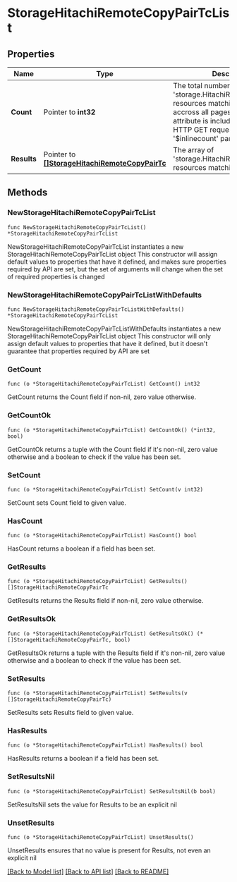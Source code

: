 # StorageHitachiRemoteCopyPairTcList

## Properties

Name | Type | Description | Notes
------------ | ------------- | ------------- | -------------
**Count** | Pointer to **int32** | The total number of &#39;storage.HitachiRemoteCopyPairTc&#39; resources matching the request, accross all pages. The &#39;Count&#39; attribute is included when the HTTP GET request includes the &#39;$inlinecount&#39; parameter. | [optional] 
**Results** | Pointer to [**[]StorageHitachiRemoteCopyPairTc**](StorageHitachiRemoteCopyPairTc.md) | The array of &#39;storage.HitachiRemoteCopyPairTc&#39; resources matching the request. | [optional] 

## Methods

### NewStorageHitachiRemoteCopyPairTcList

`func NewStorageHitachiRemoteCopyPairTcList() *StorageHitachiRemoteCopyPairTcList`

NewStorageHitachiRemoteCopyPairTcList instantiates a new StorageHitachiRemoteCopyPairTcList object
This constructor will assign default values to properties that have it defined,
and makes sure properties required by API are set, but the set of arguments
will change when the set of required properties is changed

### NewStorageHitachiRemoteCopyPairTcListWithDefaults

`func NewStorageHitachiRemoteCopyPairTcListWithDefaults() *StorageHitachiRemoteCopyPairTcList`

NewStorageHitachiRemoteCopyPairTcListWithDefaults instantiates a new StorageHitachiRemoteCopyPairTcList object
This constructor will only assign default values to properties that have it defined,
but it doesn't guarantee that properties required by API are set

### GetCount

`func (o *StorageHitachiRemoteCopyPairTcList) GetCount() int32`

GetCount returns the Count field if non-nil, zero value otherwise.

### GetCountOk

`func (o *StorageHitachiRemoteCopyPairTcList) GetCountOk() (*int32, bool)`

GetCountOk returns a tuple with the Count field if it's non-nil, zero value otherwise
and a boolean to check if the value has been set.

### SetCount

`func (o *StorageHitachiRemoteCopyPairTcList) SetCount(v int32)`

SetCount sets Count field to given value.

### HasCount

`func (o *StorageHitachiRemoteCopyPairTcList) HasCount() bool`

HasCount returns a boolean if a field has been set.

### GetResults

`func (o *StorageHitachiRemoteCopyPairTcList) GetResults() []StorageHitachiRemoteCopyPairTc`

GetResults returns the Results field if non-nil, zero value otherwise.

### GetResultsOk

`func (o *StorageHitachiRemoteCopyPairTcList) GetResultsOk() (*[]StorageHitachiRemoteCopyPairTc, bool)`

GetResultsOk returns a tuple with the Results field if it's non-nil, zero value otherwise
and a boolean to check if the value has been set.

### SetResults

`func (o *StorageHitachiRemoteCopyPairTcList) SetResults(v []StorageHitachiRemoteCopyPairTc)`

SetResults sets Results field to given value.

### HasResults

`func (o *StorageHitachiRemoteCopyPairTcList) HasResults() bool`

HasResults returns a boolean if a field has been set.

### SetResultsNil

`func (o *StorageHitachiRemoteCopyPairTcList) SetResultsNil(b bool)`

 SetResultsNil sets the value for Results to be an explicit nil

### UnsetResults
`func (o *StorageHitachiRemoteCopyPairTcList) UnsetResults()`

UnsetResults ensures that no value is present for Results, not even an explicit nil

[[Back to Model list]](../README.md#documentation-for-models) [[Back to API list]](../README.md#documentation-for-api-endpoints) [[Back to README]](../README.md)


